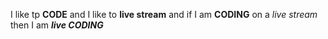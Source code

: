 I like tp **CODE** and I like to __live stream__ and if I am __CODING__ on a *live stream* then I am __*live CODING*__
